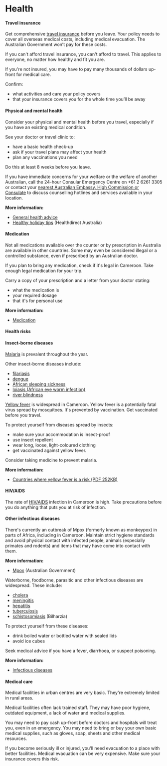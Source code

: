 # Health

#### Travel insurance

Get comprehensive [travel insurance](/node/149) before you leave. Your policy needs to cover all overseas medical costs, including medical evacuation. The Australian Government won’t pay for these costs.

If you can't afford travel insurance, you can't afford to travel. This applies to everyone, no matter how healthy and fit you are.

If you're not insured, you may have to pay many thousands of dollars up-front for medical care.

Confirm:

* what activities and care your policy covers
* that your insurance covers you for the whole time you’ll be away

#### Physical and mental health

Consider your physical and mental health before you travel, especially if you have an existing medical condition.

See your doctor or travel clinic to:

* have a basic health check-up
* ask if your travel plans may affect your health
* plan any vaccinations you need

Do this at least 8 weeks before you leave.

If you have immediate concerns for your welfare or the welfare of another Australian, call the 24-hour Consular Emergency Centre on +61 2 6261 3305 or contact your [nearest Australian Embassy, High Commission or Consulate](https://www.dfat.gov.au/about-us/our-locations/missions/our-embassies-and-consulates-overseas) to discuss counselling hotlines and services available in your location.

**More information:**

* [General health advice](/node/43)
* [Healthy holiday tips](https://www.healthdirect.gov.au/healthy-holiday-tips-infographic) (Healthdirect Australia)

#### Medication

Not all medications available over the counter or by prescription in Australia are available in other countries. Some may even be considered illegal or a controlled substance, even if prescribed by an Australian doctor.

If you plan to bring any medication, check if it's legal in Cameroon. Take enough legal medication for your trip.

Carry a copy of your prescription and a letter from your doctor stating:

* what the medication is
* your required dosage
* that it's for personal use

**More information:**

* [Medication](https://www.smartraveller.gov.au/before-you-go/health/medications)

#### Health risks

#### Insect-borne diseases

[Malaria](https://www.who.int/news-room/fact-sheets/detail/malaria) is prevalent throughout the year.

Other insect-borne diseases include:

* [filariasis](https://www.who.int/news-room/fact-sheets/detail/lymphatic-filariasis)
* [dengue](https://www.health.gov.au/diseases/dengue-virus-infection)
* [African sleeping sickness](https://www.who.int/news-room/fact-sheets/detail/trypanosomiasis-human-african-(sleeping-sickness))
* [loiasis (African eye worm infection)](https://www.cdc.gov/filarial-worms/about/loiasis.html?CDC_AAref_Val=https://www.cdc.gov/parasites/loiasis/index.html)
* [river blindness](https://www.who.int/news-room/fact-sheets/detail/onchocerciasis)

[Yellow fever](http://www.health.gov.au/yellowfever) is widespread in Cameroon. Yellow fever is a potentially fatal virus spread by mosquitoes. It's prevented by vaccination. Get vaccinated before you travel.

To protect yourself from diseases spread by insects:

* make sure your accommodation is insect-proof
* use insect repellent
* wear long, loose, light-coloured clothing
* get vaccinated against yellow fever.

Consider taking medicine to prevent malaria.

**More information:**

* [Countries where yellow fever is a risk (PDF 252KB)](https://www.who.int/publications/m/item/countries-with-risk-of-yellow-fever-transmission-and-countries-requiring-yellow-fever-vaccination-(november-2022))

#### HIV/AIDS

The rate of [HIV/AIDS](https://www.who.int/news-room/fact-sheets/detail/hiv-aids) infection in Cameroon is high. Take precautions before you do anything that puts you at risk of infection.

#### Other infectious diseases

There's currently an outbreak of Mpox (formerly known as monkeypox) in parts of Africa, including in Cameroon. Maintain strict hygiene standards and avoid physical contact with infected people, animals (especially primates and rodents) and items that may have come into contact with them.

**More information:**

* [Mpox](https://www.cdc.gov.au/topics/mpox-monkeypox) (Australian Government)

Waterborne, foodborne, parasitic and other infectious diseases are widespread. These include:

* [cholera](https://www.who.int/news-room/fact-sheets/detail/cholera)
* [meningitis](https://www.who.int/emergencies/diseases/meningitis/en/)
* [hepatitis](https://www.who.int/hepatitis/en/)
* [tuberculosis](https://www.who.int/news-room/fact-sheets/detail/tuberculosis)
* [schistosomiasis](https://www.who.int/health-topics/schistosomiasis#tab=tab_1) (Bilharzia)

To protect yourself from these diseases:

* drink boiled water or bottled water with sealed lids
* avoid ice cubes

Seek medical advice if you have a fever, diarrhoea, or suspect poisoning.

**More information:**

* [Infectious diseases](https://www.smartraveller.gov.au/before-you-go/health/diseases)

#### Medical care

Medical facilities in urban centres are very basic. They're extremely limited in rural areas.

Medical facilities often lack trained staff. They may have poor hygiene, outdated equipment, a lack of water and medical supplies.

You may need to pay cash up-front before doctors and hospitals will treat you, even in an emergency. You may need to bring or buy your own basic medical supplies, such as gloves, soap, sheets and other medical resources.

If you become seriously ill or injured, you'll need evacuation to a place with better facilities. Medical evacuation can be very expensive. Make sure your insurance covers this risk.